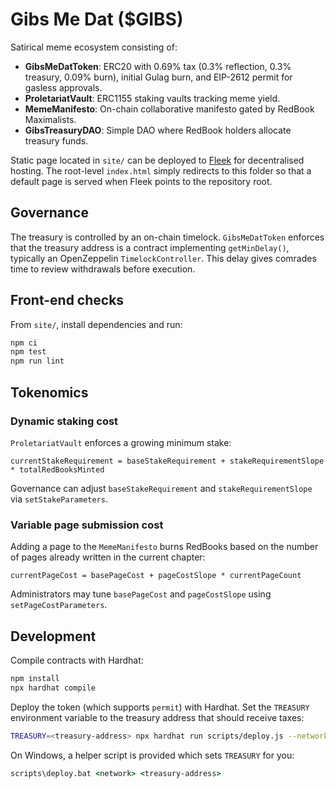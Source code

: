 # Gibs Me Dat ($GIBS)

Satirical meme ecosystem consisting of:

- **GibsMeDatToken**: ERC20 with 0.69% tax (0.3% reflection, 0.3% treasury, 0.09% burn), initial Gulag burn, and EIP-2612 permit for gasless approvals.
- **ProletariatVault**: ERC1155 staking vaults tracking meme yield.
- **MemeManifesto**: On-chain collaborative manifesto gated by RedBook Maximalists.
- **GibsTreasuryDAO**: Simple DAO where RedBook holders allocate treasury funds.

Static page located in `site/` can be deployed to [Fleek](https://fleek.co) for decentralised hosting. The root-level `index.html` simply redirects to this folder so that a default page is served when Fleek points to the repository root.

## Governance

The treasury is controlled by an on-chain timelock. `GibsMeDatToken` enforces that the treasury address is a contract implementing `getMinDelay()`, typically an OpenZeppelin `TimelockController`. This delay gives comrades time to review withdrawals before execution.

## Front-end checks

From `site/`, install dependencies and run:

```bash
npm ci
npm test
npm run lint
```

## Tokenomics

### Dynamic staking cost

`ProletariatVault` enforces a growing minimum stake:

```
currentStakeRequirement = baseStakeRequirement + stakeRequirementSlope * totalRedBooksMinted
```

Governance can adjust `baseStakeRequirement` and `stakeRequirementSlope` via `setStakeParameters`.

### Variable page submission cost

Adding a page to the `MemeManifesto` burns RedBooks based on the number of pages already written in the current chapter:

```
currentPageCost = basePageCost + pageCostSlope * currentPageCount
```

Administrators may tune `basePageCost` and `pageCostSlope` using `setPageCostParameters`.

## Development

Compile contracts with Hardhat:

```bash
npm install
npx hardhat compile
```

Deploy the token (which supports `permit`) with Hardhat. Set the `TREASURY` environment variable to the treasury address that should receive taxes:

```bash
TREASURY=<treasury-address> npx hardhat run scripts/deploy.js --network <network>
```

On Windows, a helper script is provided which sets `TREASURY` for you:

```bat
scripts\deploy.bat <network> <treasury-address>
```
